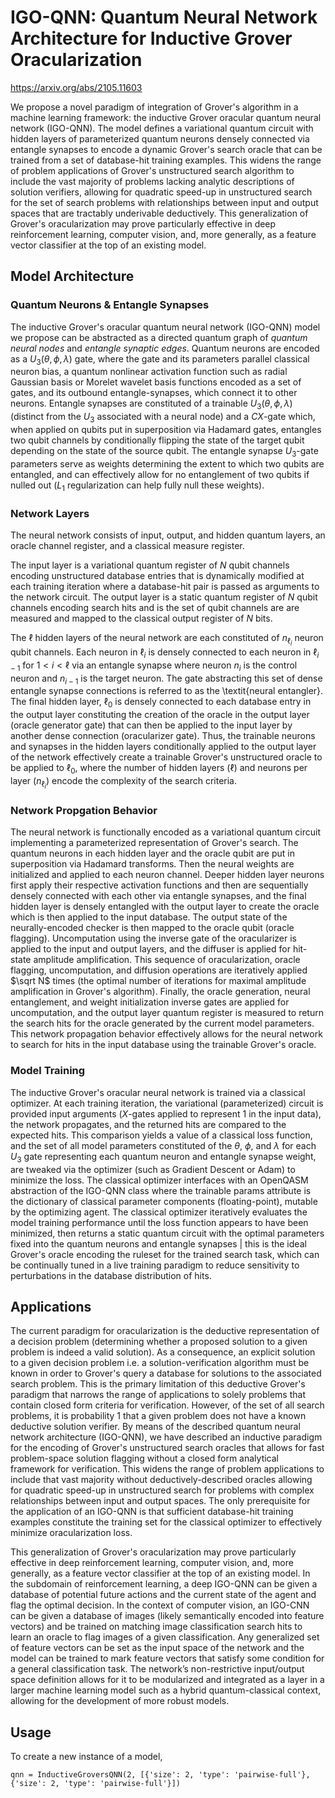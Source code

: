 # IGO-QNN: Quantum Neural Network Architecture for Inductive Grover Oracularization

https://arxiv.org/abs/2105.11603

We propose a novel paradigm of integration of Grover's algorithm in a machine learning framework: the inductive Grover oracular quantum neural network (IGO-QNN). The model defines a variational quantum circuit with hidden layers of parameterized quantum neurons densely connected via entangle synapses to encode a dynamic Grover's search oracle that can be trained from a set of database-hit training examples. This widens the range of problem applications of Grover's unstructured search algorithm to include the vast majority of problems lacking analytic descriptions of solution verifiers, allowing for quadratic speed-up in unstructured search for the set of search problems with relationships between input and output spaces that are tractably underivable deductively. This generalization of Grover's oracularization may prove particularly effective in deep reinforcement learning, computer vision, and, more generally, as a feature vector classifier at the top of an existing model.

## Model Architecture
### Quantum Neurons & Entangle Synapses
The inductive Grover's oracular quantum neural network (IGO-QNN) model we propose can be abstracted as a directed quantum graph of *quantum neural nodes* and *entangle synaptic edges*. Quantum neurons are encoded as a $U_3(\theta,\phi,\lambda)$ gate, where the gate and its parameters parallel classical neuron bias, a quantum nonlinear activation function such as radial Gaussian basis or Morelet wavelet basis functions encoded as a set of gates, and its outbound entangle-synapses, which connect it to other neurons. Entangle synapses are constituted of a trainable $U_3(\theta,\phi,\lambda)$ (distinct from the $U_3$ associated with a neural node) and a $CX$-gate which, when applied on qubits put in superposition via Hadamard gates, entangles two qubit channels by conditionally flipping the state of the target qubit depending on the state of the source qubit. The entangle synapse $U_3$-gate parameters serve as weights determining the extent to which two qubits are entangled, and can effectively allow for no entanglement of two qubits if nulled out ($L_1$ regularization can help fully null these weights). 

### Network Layers
The neural network consists of input, output, and hidden quantum layers, an oracle channel register, and a classical measure register. 

The input layer is a variational quantum register of $N$ qubit channels encoding unstructured database entries that is dynamically modified at each training iteration where a database-hit pair is passed as arguments to the network circuit. The output layer is a static quantum register of $N$ qubit channels encoding search hits and is the set of qubit channels are are measured and mapped to the classical output register of $N$ bits.

The $\ell$ hidden layers of the neural network are each constituted of $n_{\ell_i}$ neuron qubit channels. Each neuron in $\ell_i$ is densely connected to each neuron in $\ell_{i-1}$ for $1<i<\ell$ via an entangle synapse where neuron $n_i$ is the control neuron and $n_{i-1}$ is the target neuron. The gate abstracting this set of dense entangle synapse connections is referred to as the \textit{neural entangler}. The final hidden layer, $\ell_0$ is densely connected to each database entry in the output layer constituting the creation of the oracle in the output layer (oracle generator gate) that can then be applied to the input layer by another dense connection (oracularizer gate). Thus, the trainable neurons and synapses in the hidden layers conditionally applied to the output layer of the network effectively create a trainable Grover's unstructured oracle to be applied to $\ell_0$, where the number of hidden layers ($\ell$) and neurons per layer ($n_{\ell_i}$) encode the complexity of the search criteria.

### Network Propgation Behavior
The neural network is functionally encoded as a variational quantum circuit implementing a parameterized representation of Grover's search. The quantum neurons in each hidden layer and the oracle qubit are put in superposition via Hadamard transforms. Then the neural weights are initialized and applied to each neuron channel. Deeper hidden layer neurons first apply their respective activation functions and then are sequentially densely connected with each other via entangle synapses, and the final hidden layer is densely entangled with the output layer to create the oracle which is then applied to the input database. The output state of the neurally-encoded checker is then mapped to the oracle qubit (oracle flagging). Uncomputation using the inverse gate of the oracularizer is applied to the input and output layers, and the diffuser is applied for hit-state amplitude amplification. This sequence of oracularization, oracle flagging, uncomputation, and diffusion operations are iteratively applied $\sqrt N$ times (the optimal number of iterations for maximal amplitude amplification in Grover's algorithm). Finally, the oracle generation, neural entanglement, and weight initialization inverse gates are applied for uncomputation, and the output layer quantum register is measured to return the search hits for the oracle generated by the current model parameters. This network propagation behavior effectively allows for the neural network to search for hits in the input database using the trainable Grover's oracle. 

### Model Training
The inductive Grover's oracular neural network is trained via a classical optimizer. At each training iteration, the variational (parameterized) circuit is provided input arguments ($X$-gates applied to represent 1 in the input data), the network propagates, and the returned hits are compared to the expected hits. This comparison yields a value of a classical loss function, and the set of all model parameters constituted of the $\theta$, $\phi$, and $\lambda$ for each $U_3$ gate representing each quantum neuron and entangle synapse weight, are tweaked via the optimizer (such as Gradient Descent or Adam) to minimize the loss. The classical optimizer interfaces with an OpenQASM abstraction of the IGO-QNN class where the trainable params attribute is the dictionary of classical parameter components (floating-point), mutable by the optimizing agent. The classical optimizer iteratively evaluates the model training performance until the loss function appears to have been minimized, then returns a static quantum circuit with the optimal parameters fixed into the quantum neurons and entangle synapses | this is the ideal Grover's oracle encoding the ruleset for the trained search task, which can be continually tuned in a live training paradigm to reduce sensitivity to perturbations in the database distribution of hits. 

## Applications
The current paradigm for oracularization is the deductive representation of a decision problem (determining whether a proposed solution to a given problem is indeed a valid solution). As a consequence, an explicit solution to a given decision problem i.e. a solution-verification algorithm must be known in order to Grover's query a database for solutions to the associated search problem. This is the primary limitation of this deductive Grover's paradigm that narrows the range of applications to solely problems that contain closed form criteria for verification. However, of the set of all search problems, it is probability 1 that a given problem does not have a known deductive solution verifier. By means of the described quantum neural network architecture (IGO-QNN), we have described an inductive paradigm for the encoding of Grover's unstructured search oracles that allows for fast problem-space solution flagging without a closed form analytical framework for  verification. This widens the range of problem applications to include that vast majority without deductively-described oracles allowing for quadratic speed-up in unstructured search for problems with complex relationships between input and output spaces. The only prerequisite for the application of an IGO-QNN is that sufficient database-hit training examples constitute the training set for the classical optimizer to effectively minimize oracularization loss. 

This generalization of Grover's oracularization may prove particularly effective in deep reinforcement learning, computer vision, and, more generally, as a feature vector classifier at the top of an existing model. In the subdomain of reinforcement learning, a deep IGO-QNN can be given a database of potential future actions and the current state of the agent and flag the optimal decision. In the context of computer vision, an IGO-CNN can be given a database of images (likely semantically encoded into feature vectors) and be trained on matching image classification search hits to learn an oracle to flag images of a given classification. Any generalized set of feature vectors can be set as the input space of the network and the model can be trained to mark feature vectors that satisfy some condition for a general classification task. The network’s non-restrictive input/output space definition allows for it to be modularized and integrated as a layer in a larger machine learning model such as a hybrid quantum-classical context, allowing for the development of more robust models. 

## Usage

To create a new instance of a model,
```
qnn = InductiveGroversQNN(2, [{'size': 2, 'type': 'pairwise-full'}, {'size': 2, 'type': 'pairwise-full'}])
```
